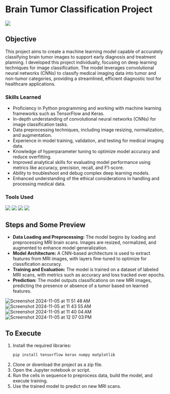 # Brain Tumor Classification Project
<img src="https://img.shields.io/badge/-Solo Project-f2336f?&style=for-the-badge&logoColor=white" />

## Objective

This project aims to create a machine learning model capable of accurately classifying brain tumor images to support early diagnosis and treatment planning. I developed this project individually, focusing on deep learning techniques for image classification. The model leverages convolutional neural networks (CNNs) to classify medical imaging data into tumor and non-tumor categories, providing a streamlined, efficient diagnostic tool for healthcare applications.

### Skills Learned

- Proficiency in Python programming and working with machine learning frameworks such as TensorFlow and Keras.
- In-depth understanding of convolutional neural networks (CNNs) for image classification tasks.
- Data preprocessing techniques, including image resizing, normalization, and augmentation.
- Experience in model training, validation, and testing for medical imaging data.
- Knowledge of hyperparameter tuning to optimize model accuracy and reduce overfitting.
- Improved analytical skills for evaluating model performance using metrics like accuracy, precision, recall, and F1-score.
- Ability to troubleshoot and debug complex deep learning models.
- Enhanced understanding of the ethical considerations in handling and processing medical data.

### Tools Used
<div>
  <img src="https://img.shields.io/badge/-Python-3776AB?&style=for-the-badge&logo=python&logoColor=white" />
  <img src="https://img.shields.io/badge/-TensorFlow-FF6F00?&style=for-the-badge&logo=tensorflow&logoColor=white" />
  <img src="https://img.shields.io/badge/-Keras-D00000?&style=for-the-badge&logo=keras&logoColor=white" />
  <img src="https://img.shields.io/badge/-Jupyter Notebook-F37626?&style=for-the-badge&logo=jupyter&logoColor=white" />
</div>

## Steps and Some Preview

- **Data Loading and Preprocessing:** The model begins by loading and preprocessing MRI brain scans. Images are resized, normalized, and augmented to enhance model generalization.
- **Model Architecture:** A CNN-based architecture is used to extract features from MRI images, with layers fine-tuned to optimize for classification accuracy.
- **Training and Evaluation:** The model is trained on a dataset of labeled MRI scans, with metrics such as accuracy and loss tracked over epochs.
- **Prediction:** The model outputs classifications on new MRI images, predicting the presence or absence of a tumor based on learned features.

![Screenshot 2024-11-05 at 11 51 48 AM](https://github.com/user-attachments/assets/dd6d36df-5387-4108-bd28-09c4f416e920)
![Screenshot 2024-11-05 at 11 43 55 AM](https://github.com/user-attachments/assets/31d00913-437d-43d6-8972-2273acaab9bf)
![Screenshot 2024-11-05 at 11 40 04 AM](https://github.com/user-attachments/assets/5ca3c27a-4d18-4a28-a757-eeb90966c75f)
![Screenshot 2024-11-05 at 12 07 03 PM](https://github.com/user-attachments/assets/d3360432-8363-4fdf-b732-a04a8edb15c1)


## To Execute

1. Install the required libraries:
   ```bash
   pip install tensorflow keras numpy matplotlib
   ```
2. Clone or download the project as a zip file.
3. Open the Jupyter notebook or script.
4. Run the cells in sequence to preprocess data, build the model, and execute training.
5. Use the trained model to predict on new MRI scans.

